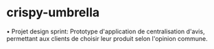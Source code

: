 # crispy-umbrella

• Projet design sprint:
Prototype d'application de centralisation d'avis, permettant aux clients de choisir leur produit selon l'opinion commune.
